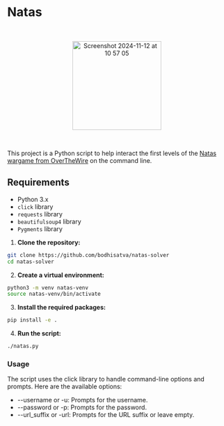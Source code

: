 # Natas

<br />
  <p align="center">
<img width="204" alt="Screenshot 2024-11-12 at 10 57 05" src="https://github.com/user-attachments/assets/94d7c3d0-d7ae-41f8-abeb-61c1a133d7d1">
  </p>
<br />

This project is a Python script to help interact the first levels of the <a href="https://overthewire.org/wargames/natas/" >Natas wargame from OverTheWire</a> on the command line.

## Requirements

- Python 3.x
- `click` library
- `requests` library
- `beautifulsoup4` library
- `Pygments` library

1. **Clone the repository:**

```bash
git clone https://github.com/bodhisatva/natas-solver
cd natas-solver
```

2. **Create a virtual environment:**

```bash
python3 -m venv natas-venv
source natas-venv/bin/activate
```

3. **Install the required packages:**

```bash
pip install -e .
```

4. **Run the script:**

```bash
./natas.py
```

### Usage

The script uses the click library to handle command-line options and prompts. Here are the available options:

- --username or -u: Prompts for the username.
- --password or -p: Prompts for the password.
- --url_suffix or -url: Prompts for the URL suffix or leave empty.
